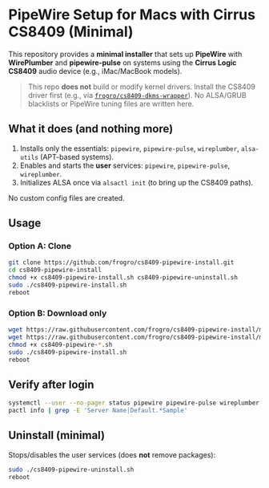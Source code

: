 # PipeWire Setup for Macs with Cirrus CS8409 (Minimal)

This repository provides a **minimal installer** that sets up **PipeWire** with **WirePlumber** and **pipewire‑pulse**
on systems using the **Cirrus Logic CS8409** audio device (e.g., iMac/MacBook models).

> This repo **does not** build or modify kernel drivers. Install the CS8409 driver first
> (e.g., via [`frogro/cs8409-dkms-wrapper`](https://github.com/frogro/cs8409-dkms-wrapper)).
> No ALSA/GRUB blacklists or PipeWire tuning files are written here.

## What it does (and nothing more)

1) Installs only the essentials: `pipewire`, `pipewire-pulse`, `wireplumber`, `alsa-utils` (APT-based systems).  
2) Enables and starts the **user** services: `pipewire`, `pipewire-pulse`, `wireplumber`.  
3) Initializes ALSA once via `alsactl init` (to bring up the CS8409 paths).

No custom config files are created.

## Usage

### Option A: Clone
```bash
git clone https://github.com/frogro/cs8409-pipewire-install.git
cd cs8409-pipewire-install
chmod +x cs8409-pipewire-install.sh cs8409-pipewire-uninstall.sh
sudo ./cs8409-pipewire-install.sh
reboot
```

### Option B: Download only
```bash
wget https://raw.githubusercontent.com/frogro/cs8409-pipewire-install/main/cs8409-pipewire-install.sh
wget https://raw.githubusercontent.com/frogro/cs8409-pipewire-install/main/cs8409-pipewire-uninstall.sh
chmod +x cs8409-pipewire-*.sh
sudo ./cs8409-pipewire-install.sh
reboot
```

## Verify after login
```bash
systemctl --user --no-pager status pipewire pipewire-pulse wireplumber
pactl info | grep -E 'Server Name|Default.*Sample'
```

## Uninstall (minimal)
Stops/disables the user services (does **not** remove packages):
```bash
sudo ./cs8409-pipewire-uninstall.sh
reboot
```
